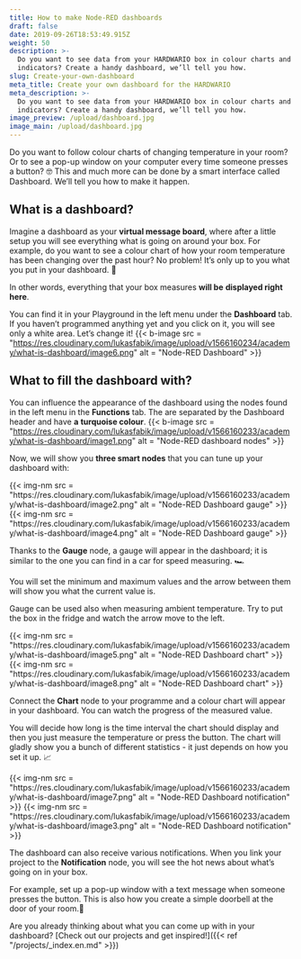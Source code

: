 ```yaml
---
title: How to make Node-RED dashboards
draft: false
date: 2019-09-26T18:53:49.915Z
weight: 50
description: >-
  Do you want to see data from your HARDWARIO box in colour charts and
  indicators? Create a handy dashboard, we’ll tell you how.
slug: Create-your-own-dashboard
meta_title: Create your own dashboard for the HARDWARIO
meta_description: >-
  Do you want to see data from your HARDWARIO box in colour charts and
  indicators? Create a handy dashboard, we’ll tell you how.
image_preview: /upload/dashboard.jpg
image_main: /upload/dashboard.jpg
---
```

Do you want to follow colour charts of changing temperature in your room? Or to see a pop-up window on your computer every time someone presses a button? 🤓 This and much more can be done by a smart interface called Dashboard. We’ll tell you how to make it happen.

## What is a dashboard?

Imagine a dashboard as your **virtual message board**, where after a little setup you will see everything what is going on around your box. For example, do you want to see a colour chart of how your room temperature has been changing over the past hour? No problem! It’s only up to you what you put in your dashboard. 💪

In other words, everything that your box measures **will be** **displayed right here**.

You can find it in your Playground in the left menu under the **Dashboard** tab. If you haven’t programmed anything yet and you click on it, you will see only a white area. Let’s change it!
{{< b-image src = "https://res.cloudinary.com/lukasfabik/image/upload/v1566160234/academy/what-is-dashboard/image6.png" alt = "Node-RED Dashboard" >}}

## What to fill the dashboard with?

You can influence the appearance of the dashboard using the nodes found in the left menu in the **Functions** tab. The are separated by the Dashboard header and have **a** **turquoise colour**.
{{< b-image src = "https://res.cloudinary.com/lukasfabik/image/upload/v1566160233/academy/what-is-dashboard/image1.png" alt = "Node-RED dashboard nodes" >}}

Now, we will show you **three smart nodes** that you can tune up your dashboard with:

<div class = "row align-items-start">
    <div class = "col-md-4">
        {{< img-nm src = "https://res.cloudinary.com/lukasfabik/image/upload/v1566160233/academy/what-is-dashboard/image2.png" alt = "Node-RED Dashboard gauge" >}}
        {{< img-nm src = "https://res.cloudinary.com/lukasfabik/image/upload/v1566160233/academy/what-is-dashboard/image4.png" alt = "Node-RED Dashboard gauge" >}}
    </div>
    <div class = "col-md-8">
        <p>Thanks to the <strong>Gauge</strong> node, a gauge will appear in the dashboard; it is similar to the one you can find in a car for speed measuring. 🏎️</p>
        <p>You will set the minimum and maximum values and the arrow between them will show you what the current value is.</p>
        <p>Gauge can be used also when measuring ambient temperature. Try to put the box in the fridge and watch the arrow move to the left.</p>
    </div>
</div>

<div class = "row content-justify-center">
    <div class = "col-md-4">
        {{< img-nm src = "https://res.cloudinary.com/lukasfabik/image/upload/v1566160233/academy/what-is-dashboard/image5.png" alt = "Node-RED Dashboard chart" >}}
        {{< img-nm src = "https://res.cloudinary.com/lukasfabik/image/upload/v1566160233/academy/what-is-dashboard/image8.png" alt = "Node-RED Dashboard chart" >}}
    </div>
    <div class = "col-md-8">
         <p>Connect the <strong>Chart</strong> node to your programme and a colour chart will appear in your dashboard. You can watch the progress of the measured value.</p>
        <p>You will decide how long is the time interval the chart should display and then you just measure the temperature or press the button. The chart will gladly show you a bunch of different statistics - it just depends on how you set it up. 📈</p>
    </div>
</div>

<div class = "row">
    <div class = "col-md-4">
        {{< img-nm src = "https://res.cloudinary.com/lukasfabik/image/upload/v1566160233/academy/what-is-dashboard/image7.png" alt = "Node-RED Dashboard notification" >}}
        {{< img-nm src = "https://res.cloudinary.com/lukasfabik/image/upload/v1566160233/academy/what-is-dashboard/image3.png" alt = "Node-RED Dashboard notification" >}}
    </div>
    <div class = "col-md-8">
        <p>The dashboard can also receive various notifications. When you link your project to the <strong>Notification</strong> node, you will see the hot news about what’s going on in your box. </p>
        <p>For example, set up a pop-up window with a text message when someone presses the button. This is also how you create a simple doorbell at the door of your room.🔔</p>
    </div>
</div>

Are you already thinking about what you can come up with in your dashboard? [Check out our projects and get inspired!]({{< ref "/projects/_index.en.md" >}})

